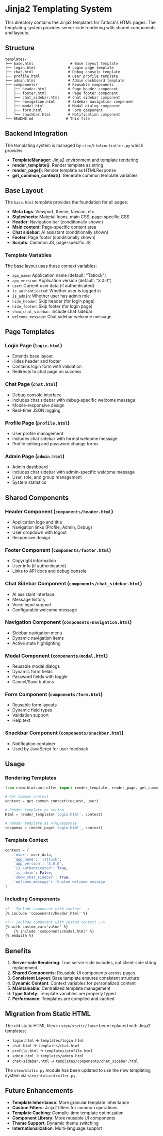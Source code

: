 # Jinja2 Templating System

This directory contains the Jinja2 templates for Tatlock's HTML pages. The templating system provides server-side rendering with shared components and layouts.

## Structure

```
templates/
├── base.html                 # Base layout template
├── login.html               # Login page template
├── chat.html                # Debug console template
├── profile.html             # User profile template
├── admin.html               # Admin dashboard template
├── components/              # Reusable components
│   ├── header.html          # Page header component
│   ├── footer.html          # Page footer component
│   ├── chat_sidebar.html    # Chat sidebar component
│   ├── navigation.html      # Sidebar navigation component
│   ├── modal.html           # Modal dialog component
│   ├── form.html            # Form component
│   └── snackbar.html        # Notification component
└── README.md               # This file
```

## Backend Integration

The templating system is managed by `stem/htmlcontroller.py` which provides:

- **TemplateManager**: Jinja2 environment and template rendering
- **render_template()**: Render template as string
- **render_page()**: Render template as HTMLResponse
- **get_common_context()**: Generate common template variables

## Base Layout

The `base.html` template provides the foundation for all pages:

- **Meta tags**: Viewport, theme, favicon, etc.
- **Stylesheets**: Material Icons, main CSS, page-specific CSS
- **Header**: Navigation bar (conditionally shown)
- **Main content**: Page-specific content area
- **Chat sidebar**: AI assistant (conditionally shown)
- **Footer**: Page footer (conditionally shown)
- **Scripts**: Common JS, page-specific JS

### Template Variables

The base layout uses these context variables:

- `app_name`: Application name (default: "Tatlock")
- `app_version`: Application version (default: "3.0.0")
- `user`: Current user data (if authenticated)
- `is_authenticated`: Whether user is logged in
- `is_admin`: Whether user has admin role
- `hide_header`: Skip header (for login page)
- `hide_footer`: Skip footer (for login page)
- `show_chat_sidebar`: Include chat sidebar
- `welcome_message`: Chat sidebar welcome message

## Page Templates

### Login Page (`login.html`)
- Extends base layout
- Hides header and footer
- Contains login form with validation
- Redirects to chat page on success

### Chat Page (`chat.html`)
- Debug console interface
- Includes chat sidebar with debug-specific welcome message
- Mobile-responsive design
- Real-time JSON logging

### Profile Page (`profile.html`)
- User profile management
- Includes chat sidebar with formal welcome message
- Profile editing and password change forms

### Admin Page (`admin.html`)
- Admin dashboard
- Includes chat sidebar with admin-specific welcome message
- User, role, and group management
- System statistics

## Shared Components

### Header Component (`components/header.html`)
- Application logo and title
- Navigation links (Profile, Admin, Debug)
- User dropdown with logout
- Responsive design

### Footer Component (`components/footer.html`)
- Copyright information
- User info (if authenticated)
- Links to API docs and debug console

### Chat Sidebar Component (`components/chat_sidebar.html`)
- AI assistant interface
- Message history
- Voice input support
- Configurable welcome message

### Navigation Component (`components/navigation.html`)
- Sidebar navigation menu
- Dynamic navigation items
- Active state highlighting

### Modal Component (`components/modal.html`)
- Reusable modal dialogs
- Dynamic form fields
- Password fields with toggle
- Cancel/Save buttons

### Form Component (`components/form.html`)
- Reusable form layouts
- Dynamic field types
- Validation support
- Help text

### Snackbar Component (`components/snackbar.html`)
- Notification container
- Used by JavaScript for user feedback

## Usage

### Rendering Templates

```python
from stem.htmlcontroller import render_template, render_page, get_common_context

# Get common context
context = get_common_context(request, user)

# Render template as string
html = render_template('login.html', context)

# Render template as HTMLResponse
response = render_page('login.html', context)
```

### Template Context

```python
context = {
    'user': user_data,
    'app_name': 'Tatlock',
    'app_version': '3.0.0',
    'is_authenticated': True,
    'is_admin': False,
    'show_chat_sidebar': True,
    'welcome_message': 'Custom welcome message'
}
```

### Including Components

```html
<!-- Include component with context -->
{% include 'components/header.html' %}

<!-- Include component with custom context -->
{% with custom_var='value' %}
    {% include 'components/modal.html' %}
{% endwith %}
```

## Benefits

1. **Server-side Rendering**: True server-side includes, not client-side string replacement
2. **Shared Components**: Reusable UI components across pages
3. **Consistent Layout**: Base template ensures consistent structure
4. **Dynamic Content**: Context variables for personalized content
5. **Maintainable**: Centralized template management
6. **Type Safety**: Template variables are properly typed
7. **Performance**: Templates are compiled and cached

## Migration from Static HTML

The old static HTML files in `stem/static/` have been replaced with Jinja2 templates:

- `login.html` → `templates/login.html`
- `chat.html` → `templates/chat.html`
- `profile.html` → `templates/profile.html`
- `admin.html` → `templates/admin.html`
- `chat-sidebar.html` → `templates/components/chat_sidebar.html`

The `stem/static.py` module has been updated to use the new templating system via `stem/htmlcontroller.py`.

## Future Enhancements

- **Template Inheritance**: More granular template inheritance
- **Custom Filters**: Jinja2 filters for common operations
- **Template Caching**: Compile-time template optimization
- **Component Library**: More reusable UI components
- **Theme Support**: Dynamic theme switching
- **Internationalization**: Multi-language support 